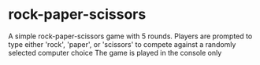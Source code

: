 # rock-paper-scissors
A simple rock-paper-scissors game with 5 rounds.
Players are prompted to type either 'rock', 'paper', or 'scissors' to compete against a randomly selected computer choice
The game is played in the console only
